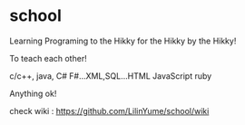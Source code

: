 school
======

Learning Programing to the Hikky for the Hikky by the Hikky!

To teach each other!

c/c++, java, C# F#...XML,SQL...HTML JavaScript ruby

Anything ok!

check wiki : https://github.com/LilinYume/school/wiki
